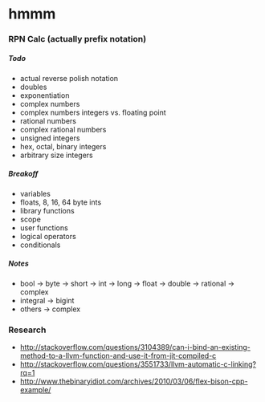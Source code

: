 hmmm
====

### RPN Calc (actually prefix notation)
##### Todo
- actual reverse polish notation
- doubles
- exponentiation
- complex numbers
- complex numbers integers vs. floating point
- rational numbers
- complex rational numbers
- unsigned integers
- hex, octal, binary integers
- arbitrary size integers

##### Breakoff
- variables
- floats, 8, 16, 64 byte ints
- library functions
- scope
- user functions
- logical operators
- conditionals

##### Notes
- bool -> byte -> short -> int -> long -> float -> double -> rational -> complex
- integral -> bigint
- others -> complex

### Research
- http://stackoverflow.com/questions/3104389/can-i-bind-an-existing-method-to-a-llvm-function-and-use-it-from-jit-compiled-c
- http://stackoverflow.com/questions/3551733/llvm-automatic-c-linking?rq=1
- http://www.thebinaryidiot.com/archives/2010/03/06/flex-bison-cpp-example/